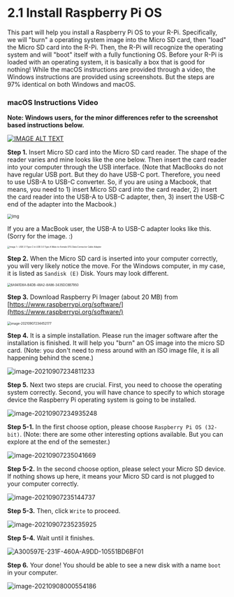 # 2.1 Install Raspberry Pi OS

This part will help you install a Raspberry Pi OS to your R-Pi. Specifically, we will "burn" a operating system image into the Micro SD card, then "load" the Micro SD card into the R-Pi. Then, the R-Pi will recognize the operating system and will "boot" itself with a fully functioning OS. Before your R-Pi is loaded with an operating system, it is basically a box that is good for nothing! While the macOS instructions are provided through a video, the Windows instructions are provided using screenshots. But the steps are 97% identical on both Windows and macOS. 

### macOS Instructions Video
**Note: Windows users, for the minor differences refer to the screenshot based instructions below.**

[![IMAGE ALT TEXT](http://img.youtube.com/vi/hTKNaTftwUE/0.jpg)](https://www.youtube.com/watch?v=hTKNaTftwUE "Overview of Raspberry Pi 3 B+ Hardware & Putting it in an Enclosure")



**Step 1.** Insert Micro SD card into the Micro SD card reader. The shape of the reader varies and mine looks like the one below. Then insert the card reader into your computer through the USB interface. (Note that MacBooks do not have regular USB port. But they do have USB-C port. Therefore, you need to use USB-A to USB-C converter. So, if you are using a Macbook, that means, you need to 1) insert Micro SD card into the card reader, 2) insert the card reader into the USB-A to USB-C adapter, then, 3) insert the USB-C end of the adapter into the Macbook.) 

<img src="https://www.canakit.com/Media/400/1361.jpg" alt="img" style="zoom: 67%;" />

If you are a MacBook user, the USB-A to USB-C adapter looks like this. (Sorry for the image. :) 

<img src="https://i.ebayimg.com/images/g/KLkAAOSwqYJdEotR/s-l1600.jpg" alt="Image 1 - USB 3.1 Type C to USB 3.0 Type A Male-to-Female OTG Data Connector Cable Adapter" style="zoom:33%;" />



**Step 2.** When the Micro SD card is inserted into your computer correctly, you will very likely notice the move. For the Windows computer, in my case, it is listed as `Sandisk (E)` Disk. Yours may look different. 

<img src="images/6A941D8A-B4DB-48A2-8A86-3435DC8B7950.GIF" alt="6A941D8A-B4DB-48A2-8A86-3435DC8B7950" style="zoom:50%;" />

**Step 3.** Download Raspberry Pi Imager (about 20 MB) from [https://www.raspberrypi.org/software/](https://www.raspberrypi.org/software/)

<img src="images/image-20210907234452177.png" alt="image-20210907234452177" style="zoom:50%;" />

**Step 4.** It is a simple installation. Please run the imager software after the installation is finished. It will help you "burn" an OS image into the micro SD card. (Note: you don't need to mess around with an ISO image file, it is all happening behind the scene.)

![image-20210907234811233](./images/RpiImager)

**Step 5.** Next two steps are crucial. First, you need to choose the operating system correctly. Second, you will have chance to specify to which storage device the Raspberry Pi operating system is going to be installed. 

![image-20210907234935248](./images/rpi_imager_choice)

**Step 5-1.** In the first choose option, please choose `Raspberry Pi OS (32-bit)`.  (Note: there are some other interesting options available. But you can explore at the end of the semester.)

![image-20210907235041669](./images/rpi_choice_1)

**Step 5-2.** In the second choose option, please select your Micro SD device. If nothing shows up here, it means your Micro SD card is not plugged to your computer correctly. 

![image-20210907235144737](./images/rpi_choice_2)

**Step 5-3.** Then, click `Write` to proceed. 

![image-20210907235235925](./images/rpi_choice_3)

**Step 5-4.** Wait until it finishes. 

![A300597E-231F-460A-A9DD-10551BD6BF01](./images/rpi_choice_finalize)

**Step 6.** Your done! You should be able to see a new disk with a name `boot` in your computer. 

![image-20210908000554186](./images/rpi_choice_5)





